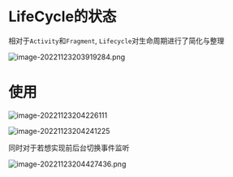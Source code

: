 # LifeCycle的状态

相对于`Activity`和`Fragment`, `Lifecycle`对生命周期进行了简化与整理

![image-20221123203919284.png](https://s2.loli.net/2022/11/23/i96FhubHjfpPZVa.png)

# 使用

![image-20221123204226111](https://s2.loli.net/2022/11/23/WG57q1ZHtdJvwaR.png)

![image-20221123204241225](https://s2.loli.net/2022/11/23/mTPMA24OJRLI5YK.png)

同时对于若想实现前后台切换事件监听

![image-20221123204427436.png](https://s2.loli.net/2022/11/23/ihkeWaTuUGAd6rp.png)